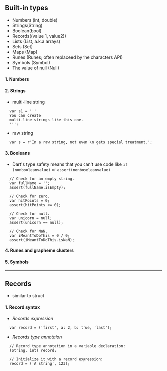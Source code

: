 ## Built-in types
- Numbers (int, double)
- Strings(String)
- Boolean(bool)
- Records((value 1, value2))
- Lists (List, a.k.a arrays)
- Sets (Set)
- Maps (Map)
- Runes (Runes; often replaceed by the characters API)
- Symbols (Symbol)
- The value of null (Null)
#### 1. Numbers
#### 2. Strings
- multi-line string
```
  var s1 = '''
  You can create
  multi-line strings like this one.
  ''';
```
- raw string
```
  var s = r'In a raw string, not even \n gets special treatment.';
```
#### 3. Booleans
- Dart's type safety means that you can't use code like `if (nonbooleanvalue)` or `assert(nonbooeleanvalue)`
```
  // Check for an empty string.
  var fullName = '';
  assert(fullName.isEmpty);

  // Check for zero.
  var hitPoints = 0;
  assert(hitPoints <= 0);

  // Check for null.
  var unicorn = null;
  assert(unicorn == null);

  // Check for NaN.
  var iMeantToDoThis = 0 / 0;
  assert(iMeantToDoThis.isNaN);
```
#### 4. Runes and grapheme clusters
#### 5. Symbols
___

## Records
- similar to struct
#### 1. Record syntax
- *Records expression*
```
  var record = ('first', a: 2, b: true, 'last');
```
- *Records type annotaion*
```
  // Record type annotation in a variable declaration:
  (String, int) record;

  // Initialize it with a record expression:
  record = ('A string', 123);
```
